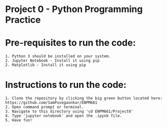<h1>Project 0 - Python Programming Practice</h1>

  <h1>Pre-requisites to run the code:</h1>

    1. Python 3 should be installed on your system.
    2. Jupyter Notebook - Install it using pip
    2. Matplotlib - Install it using pip

  <h1>Instructions to run the code:</h1>
  
    1. Clone the repository by clicking the big green button located here: https://github.com/SamPusegaonkar/ENPM661
    2. Open command prompt or terminal.
    3. Navigate to this directory using 'cd ENPM661/Project0'
    4. Type 'jupyter notebook' and open the .ipynb file.
    5. Have fun!
